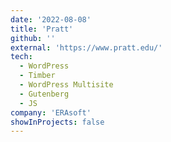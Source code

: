 ```yaml
---
date: '2022-08-08'
title: 'Pratt'
github: ''
external: 'https://www.pratt.edu/'
tech:
  - WordPress
  - Timber
  - WordPress Multisite
  - Gutenberg
  - JS
company: 'ERAsoft'
showInProjects: false
---
```

